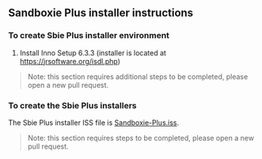 ## Sandboxie Plus installer instructions

### To create Sbie Plus installer environment

1) Install Inno Setup 6.3.3 (installer is located at https://jrsoftware.org/isdl.php)

> Note: this section requires additional steps to be completed, please open a new pull request.

### To create the Sbie Plus installers

The Sbie Plus installer ISS file is [Sandboxie-Plus.iss](Sandboxie-Plus.iss).

> Note: this section requires steps to be completed, please open a new pull request.
